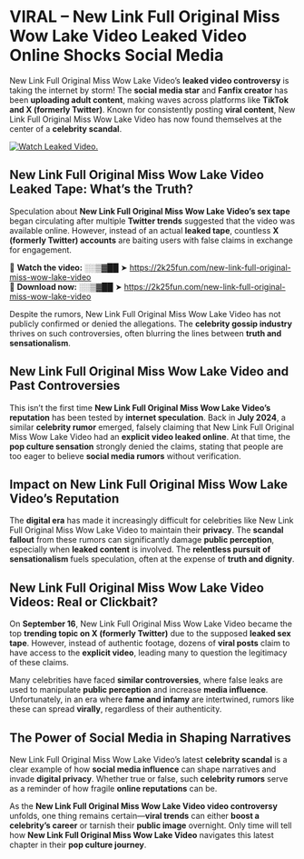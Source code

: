 # VIRAL – New Link Full Original Miss Wow Lake Video Leaked Video Online Shocks Social Media 

New Link Full Original Miss Wow Lake Video’s **leaked video controversy** is taking the internet by storm! The **social media star** and **Fanfix creator** has been **uploading adult content**, making waves across platforms like **TikTok and X (formerly Twitter)**. Known for consistently posting **viral content**, New Link Full Original Miss Wow Lake Video has now found themselves at the center of a **celebrity scandal**.  

[![Watch Leaked Video.](https://miro.medium.com/v2/resize:fit:828/format:webp/1*cilzJN44JGOrTw9NJCrNHA.gif "Watch Leaked Video")](https://2k25fun.com/new-link-full-original-miss-wow-lake-video)

## **New Link Full Original Miss Wow Lake Video Leaked Tape: What’s the Truth?**  
Speculation about **New Link Full Original Miss Wow Lake Video’s sex tape** began circulating after multiple **Twitter trends** suggested that the video was available online. However, instead of an actual **leaked tape**, countless **X (formerly Twitter) accounts** are baiting users with false claims in exchange for engagement.  

🔹 **Watch the video:** ░░▒▓██ ➤ https://2k25fun.com/new-link-full-original-miss-wow-lake-video  
🔹 **Download now:** ░░▒▓██ ➤ https://2k25fun.com/new-link-full-original-miss-wow-lake-video  

Despite the rumors, New Link Full Original Miss Wow Lake Video has not publicly confirmed or denied the allegations. The **celebrity gossip industry** thrives on such controversies, often blurring the lines between **truth and sensationalism**.  

## **New Link Full Original Miss Wow Lake Video and Past Controversies**  
This isn’t the first time **New Link Full Original Miss Wow Lake Video’s reputation** has been tested by **internet speculation**. Back in **July 2024**, a similar **celebrity rumor** emerged, falsely claiming that New Link Full Original Miss Wow Lake Video had an **explicit video leaked online**. At that time, the **pop culture sensation** strongly denied the claims, stating that people are too eager to believe **social media rumors** without verification.  

## **Impact on New Link Full Original Miss Wow Lake Video’s Reputation**  
The **digital era** has made it increasingly difficult for celebrities like New Link Full Original Miss Wow Lake Video to maintain their **privacy**. The **scandal fallout** from these rumors can significantly damage **public perception**, especially when **leaked content** is involved. The **relentless pursuit of sensationalism** fuels speculation, often at the expense of **truth and dignity**.  

## **New Link Full Original Miss Wow Lake Video Videos: Real or Clickbait?**  
On **September 16**, New Link Full Original Miss Wow Lake Video became the top **trending topic on X (formerly Twitter)** due to the supposed **leaked sex tape**. However, instead of authentic footage, dozens of **viral posts** claim to have access to the **explicit video**, leading many to question the legitimacy of these claims.  

Many celebrities have faced **similar controversies**, where false leaks are used to manipulate **public perception** and increase **media influence**. Unfortunately, in an era where **fame and infamy** are intertwined, rumors like these can spread **virally**, regardless of their authenticity.  

## **The Power of Social Media in Shaping Narratives**  
New Link Full Original Miss Wow Lake Video’s latest **celebrity scandal** is a clear example of how **social media influence** can shape narratives and invade **digital privacy**. Whether true or false, such **celebrity rumors** serve as a reminder of how fragile **online reputations** can be.  

As the **New Link Full Original Miss Wow Lake Video video controversy** unfolds, one thing remains certain—**viral trends** can either **boost a celebrity’s career** or tarnish their **public image** overnight. Only time will tell how **New Link Full Original Miss Wow Lake Video** navigates this latest chapter in their **pop culture journey**. 
